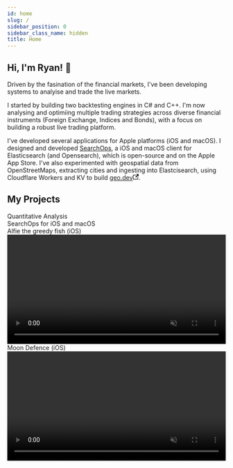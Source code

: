 ```yaml
---
id: home
slug: /
sidebar_position: 0
sidebar_class_name: hidden
title: Home
---
```


<style>{`  
  h1 {
    display:none;
  }
  .breadcrumbs {
    display: none;
  } 
  .theme-doc-footer.docusaurus-mt-lg {
    display:none;
  }
  .pagination-nav.docusaurus-mt-lg {
    display:none;
  }
  @media screen and (max-width: 700px) {
    .image-container {
      flex-direction: column !important;
    }
    .image-container div {
      width: 100% !important;
    }
  }
  .padding-top--md {
    padding-top: 5px !important;
  }
`}</style>

<h2 style={{marginTop:0}} >Hi, I'm Ryan! 👋 </h2>

Driven by the fasination of the financial markets, I've been developing systems to analyise and trade the live markets. 

I started by building two backtesting engines in C# and C++. I'm now analysing and optimiing multiple trading strategies across diverse financial instruments (Foreign Exchange, Indices and Bonds), with a focus on building a robust live trading platform.

I've developed several applications for Apple platforms (iOS and macOS). I designed and developed <a href='/my_projects/search_ops/'>SearchOps</a>, a iOS and macOS client for Elasticsearch (and Opensearch), which is open-source and on the Apple App Store. I've also experimented with geospatial data from OpenStreetMaps, extracting cities and ingesting into Elastcisearch, using Cloudflare Workers and KV to build <a href='https://geo.dev' target="_none">geo.dev<svg width="13.5" height="13.5" aria-hidden="true" viewBox="0 0 24 24" class="iconExternalLink_nPIU"><path fill="currentColor" d="M21 13v10h-21v-19h12v2h-10v15h17v-8h2zm3-12h-10.988l4.035 4-6.977 7.07 2.828 2.828 6.977-7.07 4.125 4.172v-11z"></path></svg></a>.

<h2 style={{marginTop:0}} >My Projects</h2>

<div className="image-container" style={{ display: 'flex', justifyContent: 'space-between', gap: '10px', alignItems: 'center' }}>
  <div 
    style={{ 
      width: '49%', 
    }} 
  >
  <div>Quantitative Analysis</div>
    <div 
    style={{ 
      width: '100%', 
      aspectRatio: '16/9',
      backgroundImage: 'url(/static/randomly_trading/dark/random-indices-sp500-variable.svg)',
      backgroundSize: 'cover',
      backgroundPosition: 'center',
      borderRadius: '5px'
    }} 
  ></div>
  </div>
  <div 
    style={{ 
      width: '49%', 
    }} 
  >
  <div>SearchOps for iOS and macOS</div>
    <div 
    style={{ 
      width: '100%', 
      aspectRatio: '16/9',
      backgroundImage: 'url(/static/home_images/macos_main_search.png)',
      backgroundSize: 'cover',
      backgroundPosition: 'center',
      borderRadius: '5px'
    }} 
  ></div>
  </div>
</div>

<div className="image-container" style={{ display: 'flex', justifyContent: 'space-between', gap: '10px', alignItems: 'center', marginTop:"20px" }}>

  <div 
    style={{ 
      width: '49%', 
    }} 
  >
  <div>Alfie the greedy fish (iOS)</div>
 <video
    loop
    autoPlay
    playsInline
    muted
    className="video-auto rounded"
    width="100%"
  >
    <source src="/static/alfie-the-greedy-fish/app-store-video.mp4" type="video/mp4" />
    <p>Your browser does not support video playback</p>
  </video>
  </div>

  <div 
    style={{ 
      width: '49%', 
    }} 
  >
  <div>Moon Defence (iOS)</div>
 <video
    loop
    autoPlay
    playsInline
    muted
    className="video-auto rounded"
    width="100%"
  >
    <source src="/static/space-academy/app-store.mp4" type="video/mp4" />
    <p>Your browser does not support video playback</p>
  </video>
  </div>
</div>